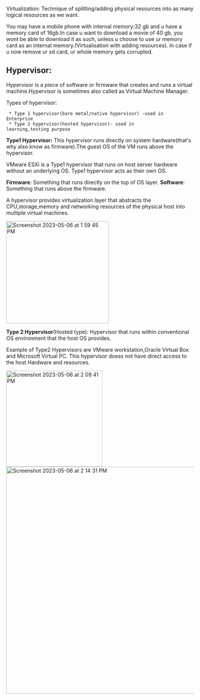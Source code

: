 Virtualization:
Technique of splitting/adding physical resources into as many logical resources as we want.

You may have a mobile phone with internal memory:32 gb and u have a memory card of 16gb.In case u want to download a movie of 40 gb, you wont be 
able to download it as such, unless u choose to use ur memory card as an internal memory.(Virtualisation with adding resources).
In case if u now remove ur sd card, ur whole memory gets corrupted.

## Hypervisor:
Hypervisor is a piece of software or firmware that creates and runs a virtual machine.Hypervisor is sometimes also called as Virtual Machine Manager.


Types of hypervisor:

     * Type 1 hypervisor(bare metal/native hypervisor) -used in                Enterprise
     * Type 2 hypervisor(hosted hypervisor)- used in            learning,testing purpose

__Type1 Hypervisor:__
This hypervisor runs directly on system hardware(that's why also know as firmware).The guest OS of the VM runs above the hypervisor.

VMware ESXi is a Type1 hypervisor that runs on host server hardware without an underlying OS.
Type1 hypervisor acts as their own OS.

__Firmware__: Something that runs directly on the top of OS layer.
__Software__: Something that runs above the firmware.

A hypervisor provides virtualization layer that abstracts the CPU,storage,memory and networking resources of the physical host into multiple virtual machines.

<img width="275" alt="Screenshot 2023-05-06 at 1 59 45 PM" src="https://user-images.githubusercontent.com/32058209/236612926-397880fa-b9d9-46e9-9924-126f02c51a01.png">


__Type 2 Hypervisor__(Hosted type):
Hypervisor that runs within conventional OS environment that the host OS provides.

Example of Type2 Hypervisors are VMware workstation,Oracle Virtual Box and Microsoft Virtual PC.
This hypervisor doess not have direct access to the host Hardware and resources.

<img width="258" alt="Screenshot 2023-05-06 at 2 09 41 PM" src="https://user-images.githubusercontent.com/32058209/236613733-4a92ddc8-8ec7-444a-b591-bc4e0efe429b.png">

<img width="610" alt="Screenshot 2023-05-06 at 2 14 31 PM" src="https://user-images.githubusercontent.com/32058209/236613744-5fe027db-ccf2-4f21-88c4-c9650ddc517c.png">


